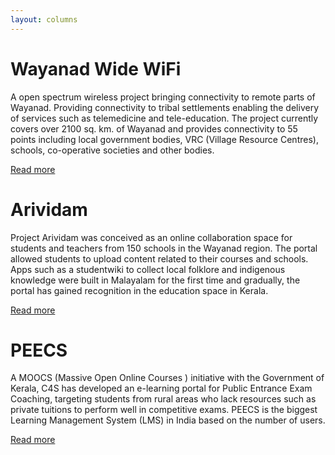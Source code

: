 ```yaml
---
layout: columns
---
```


<div class="threecol1" markdown="1">

# Wayanad Wide WiFi

A open spectrum wireless project bringing connectivity to remote parts of Wayanad. Providing connectivity to tribal settlements enabling the delivery of services such as telemedicine and tele-education. The project currently covers over 2100 sq. km. of Wayanad and provides connectivity to 55 points including local government bodies, VRC (Village Resource Centres), schools, co-operative societies and other bodies.

[Read more](/projects/wireless/)

</div>

<div class="threecol2" markdown="1">

# Arividam

Project Arividam was conceived as an online collaboration space for students and teachers  from 150 schools in the Wayanad region. The portal allowed students to upload content related to their courses and schools. Apps such as a studentwiki to collect local folklore and indigenous knowledge were built in Malayalam for the first time and gradually, the portal has gained recognition in the education space in Kerala.

[Read more](/projects/arividam/)

</div>

<div class="threecol3" markdown="1">

# PEECS

A MOOCS (Massive Open Online Courses ) initiative with the Government of Kerala, C4S has developed an e-learning portal for Public Entrance Exam Coaching, targeting students from rural areas who lack resources such as private tuitions to perform well in competitive exams. PEECS is the biggest Learning Management System (LMS) in India based on the number of users.

[Read more](/projects/peecs/)

</div>
